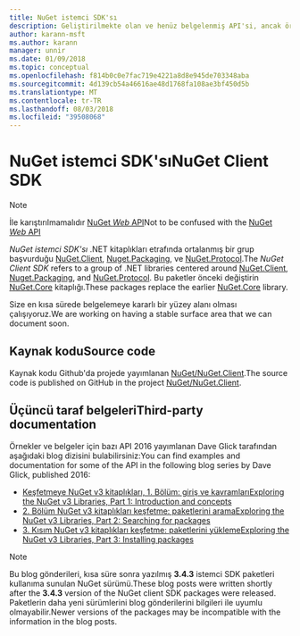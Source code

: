 ```yaml
---
title: NuGet istemci SDK'sı
description: Geliştirilmekte olan ve henüz belgelenmiş API'si, ancak örnekler Dave Glick'ın blogunda kullanılabilir.
author: karann-msft
ms.author: karann
manager: unnir
ms.date: 01/09/2018
ms.topic: conceptual
ms.openlocfilehash: f814b0c0e7fac719e4221a8d8e945de703348aba
ms.sourcegitcommit: 4d139cb54a46616ae48d1768fa108ae3bf450d5b
ms.translationtype: MT
ms.contentlocale: tr-TR
ms.lasthandoff: 08/03/2018
ms.locfileid: "39508068"
---
```

# <a name="nuget-client-sdk"></a><span data-ttu-id="b6fdd-103">NuGet istemci SDK'sı</span><span class="sxs-lookup"><span data-stu-id="b6fdd-103">NuGet Client SDK</span></span>

> [!Note]
> <span data-ttu-id="b6fdd-104">İle karıştırılmamalıdır [NuGet *Web* API](https://docs.microsoft.com/en-us/nuget/api/overview)</span><span class="sxs-lookup"><span data-stu-id="b6fdd-104">Not to be confused with the [NuGet *Web* API](https://docs.microsoft.com/en-us/nuget/api/overview)</span></span>

<span data-ttu-id="b6fdd-105">*NuGet istemci SDK'sı* .NET kitaplıkları etrafında ortalanmış bir grup başvurduğu [NuGet.Client](https://www.nuget.org/packages/NuGet.Client), [Nuget.Packaging](https://www.nuget.org/packages/NuGet.Packaging), ve [NuGet.Protocol](https://www.nuget.org/packages/NuGet.Protocol).</span><span class="sxs-lookup"><span data-stu-id="b6fdd-105">The *NuGet Client SDK* refers to a group of .NET libraries centered around [NuGet.Client](https://www.nuget.org/packages/NuGet.Client), [Nuget.Packaging](https://www.nuget.org/packages/NuGet.Packaging), and [NuGet.Protocol](https://www.nuget.org/packages/NuGet.Protocol).</span></span> <span data-ttu-id="b6fdd-106">Bu paketler önceki değiştirin [NuGet.Core](https://www.nuget.org/packages/NuGet.Core/) kitaplığı.</span><span class="sxs-lookup"><span data-stu-id="b6fdd-106">These packages replace the earlier [NuGet.Core](https://www.nuget.org/packages/NuGet.Core/) library.</span></span>

<span data-ttu-id="b6fdd-107">Size en kısa sürede belgelemeye kararlı bir yüzey alanı olması çalışıyoruz.</span><span class="sxs-lookup"><span data-stu-id="b6fdd-107">We are working on having a stable surface area that we can document soon.</span></span>

## <a name="source-code"></a><span data-ttu-id="b6fdd-108">Kaynak kodu</span><span class="sxs-lookup"><span data-stu-id="b6fdd-108">Source code</span></span>

<span data-ttu-id="b6fdd-109">Kaynak kodu Github'da projede yayımlanan [NuGet/NuGet.Client](https://github.com/NuGet/NuGet.Client).</span><span class="sxs-lookup"><span data-stu-id="b6fdd-109">The source code is published on GitHub in the project [NuGet/NuGet.Client](https://github.com/NuGet/NuGet.Client).</span></span>

## <a name="third-party-documentation"></a><span data-ttu-id="b6fdd-110">Üçüncü taraf belgeleri</span><span class="sxs-lookup"><span data-stu-id="b6fdd-110">Third-party documentation</span></span>

<span data-ttu-id="b6fdd-111">Örnekler ve belgeler için bazı API 2016 yayımlanan Dave Glick tarafından aşağıdaki blog dizisini bulabilirsiniz:</span><span class="sxs-lookup"><span data-stu-id="b6fdd-111">You can find examples and documentation for some of the API in the following blog series by Dave Glick, published 2016:</span></span>

- [<span data-ttu-id="b6fdd-112">Keşfetmeye NuGet v3 kitaplıkları, 1. Bölüm: giriş ve kavramları</span><span class="sxs-lookup"><span data-stu-id="b6fdd-112">Exploring the NuGet v3 Libraries, Part 1: Introduction and concepts</span></span>](http://daveaglick.com/posts/exploring-the-nuget-v3-libraries-part-1)
- [<span data-ttu-id="b6fdd-113">2. Bölüm NuGet v3 kitaplıkları keşfetme: paketlerini arama</span><span class="sxs-lookup"><span data-stu-id="b6fdd-113">Exploring the NuGet v3 Libraries, Part 2: Searching for packages</span></span>](http://daveaglick.com/posts/exploring-the-nuget-v3-libraries-part-2)
- [<span data-ttu-id="b6fdd-114">3. Kısım NuGet v3 kitaplıkları keşfetme: paketlerini yükleme</span><span class="sxs-lookup"><span data-stu-id="b6fdd-114">Exploring the NuGet v3 Libraries, Part 3: Installing packages</span></span>](http://daveaglick.com/posts/exploring-the-nuget-v3-libraries-part-3)

> [!Note]
> <span data-ttu-id="b6fdd-115">Bu blog gönderileri, kısa süre sonra yazılmış **3.4.3** istemci SDK paketleri kullanıma sunulan NuGet sürümü.</span><span class="sxs-lookup"><span data-stu-id="b6fdd-115">These blog posts were written shortly after the **3.4.3** version of the NuGet client SDK packages were released.</span></span>
> <span data-ttu-id="b6fdd-116">Paketlerin daha yeni sürümlerini blog gönderilerini bilgileri ile uyumlu olmayabilir.</span><span class="sxs-lookup"><span data-stu-id="b6fdd-116">Newer versions of the packages may be incompatible with the information in the blog posts.</span></span>
